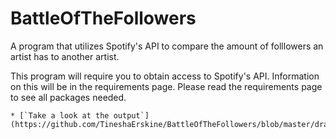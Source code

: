 # BattleOfTheFollowers
A program that utilizes Spotify's API to compare the amount of folllowers an artist has to another artist.

This program will require you to obtain access to Spotify's API. Information on this will be in the requirements page.
Please read the requirements page to see all packages needed.

    * [`Take a look at the output`](https://github.com/TineshaErskine/BattleOfTheFollowers/blob/master/drake_vs_rihanna.png)
